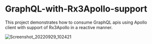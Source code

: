 # GraphQL-with-Rx3Apollo-support

This project demonstrates how to consume GraphQL apis using Apollo client with support of Rx3Apollo in a reactive manner.  

![Screenshot_20220929_102421](https://user-images.githubusercontent.com/84841044/192947043-81559fe0-90de-4a05-8335-3b2119ca65bf.png)

